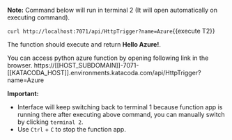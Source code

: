 **Note:** Command below will run in terminal 2 (It will open automatically on executing command). 

`curl http://localhost:7071/api/HttpTrigger?name=Azure`{{execute T2}}

The function should execute and return **Hello Azure!**. 

You can access python azure function by opening following link in the browser.
https://[[HOST_SUBDOMAIN]]-7071-[[KATACODA_HOST]].environments.katacoda.com/api/HttpTrigger?name=Azure


**Important:**
- Interface will keep switching back to terminal 1 because function app is running there after executing above command, you can manually switch by clicking `terminal 2`.
- Use `Ctrl` + `C` to stop the function app.